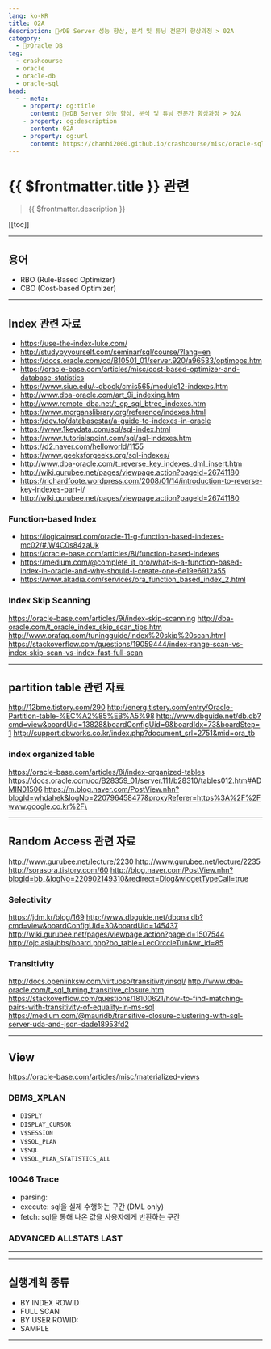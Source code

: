 ```yaml
---
lang: ko-KR
title: 02A
description: 🙆‍♂️DB Server 성능 향상, 분석 및 튜닝 전문가 향상과정 > 02A
category:
  - 🙆‍♂️Oracle DB
tag: 
  - crashcourse
  - oracle
  - oracle-db
  - oracle-sql
head:
  - - meta:
    - property: og:title
      content: 🙆‍♂️DB Server 성능 향상, 분석 및 튜닝 전문가 향상과정 > 02A
    - property: og:description
      content: 02A
    - property: og:url
      content: https://chanhi2000.github.io/crashcourse/misc/oracle-sql-db-tuning/02a.html
---
```


# {{ $frontmatter.title }} 관련

> {{ $frontmatter.description }}

[[toc]]

---

## 용어

- RBO (Rule-Based Optimizer)
- CBO (Cost-based Optimizer)

---

## Index 관련 자료

- https://use-the-index-luke.com/
- http://studybyyourself.com/seminar/sql/course/?lang=en
- https://docs.oracle.com/cd/B10501_01/server.920/a96533/optimops.htm
- https://oracle-base.com/articles/misc/cost-based-optimizer-and-database-statistics
- https://www.siue.edu/~dbock/cmis565/module12-indexes.htm
- http://www.dba-oracle.com/art_9i_indexing.htm
- http://www.remote-dba.net/t_op_sql_btree_indexes.htm
- https://www.morganslibrary.org/reference/indexes.html
- https://dev.to/databasestar/a-guide-to-indexes-in-oracle
- https://www.1keydata.com/sql/sql-index.html
- https://www.tutorialspoint.com/sql/sql-indexes.htm
- https://d2.naver.com/helloworld/1155
- https://www.geeksforgeeks.org/sql-indexes/
- http://www.dba-oracle.com/t_reverse_key_indexes_dml_insert.htm
- http://wiki.gurubee.net/pages/viewpage.action?pageId=26741180
- https://richardfoote.wordpress.com/2008/01/14/introduction-to-reverse-key-indexes-part-i/
- http://wiki.gurubee.net/pages/viewpage.action?pageId=26741180

### Function-based Index

- https://logicalread.com/oracle-11-g-function-based-indexes-mc02/#.W4C0s84zaUk
- https://oracle-base.com/articles/8i/function-based-indexes
- https://medium.com/@complete_it_pro/what-is-a-function-based-index-in-oracle-and-why-should-i-create-one-6e19e6912a55
- https://www.akadia.com/services/ora_function_based_index_2.html

### Index Skip Scanning 

https://oracle-base.com/articles/9i/index-skip-scanning
http://dba-oracle.com/t_oracle_index_skip_scan_tips.htm
http://www.orafaq.com/tuningguide/index%20skip%20scan.html
https://stackoverflow.com/questions/19059444/index-range-scan-vs-index-skip-scan-vs-index-fast-full-scan

---

## partition table 관련 자료

http://12bme.tistory.com/290
http://energ.tistory.com/entry/Oracle-Partition-table-%EC%A2%85%EB%A5%98
http://www.dbguide.net/db.db?cmd=view&boardUid=13828&boardConfigUid=9&boardIdx=73&boardStep=1
http://support.dbworks.co.kr/index.php?document_srl=2751&mid=ora_tb

### index organized table

https://oracle-base.com/articles/8i/index-organized-tables
https://docs.oracle.com/cd/B28359_01/server.111/b28310/tables012.htm#ADMIN01506
https://m.blog.naver.com/PostView.nhn?blogId=whdahek&logNo=220796458477&proxyReferer=https%3A%2F%2Fwww.google.co.kr%2F\


---

## Random Access 관련 자료

http://www.gurubee.net/lecture/2230
http://www.gurubee.net/lecture/2235
http://sorasora.tistory.com/60
http://blog.naver.com/PostView.nhn?blogId=bb_&logNo=220902149310&redirect=Dlog&widgetTypeCall=true

### Selectivity

https://jdm.kr/blog/169
http://www.dbguide.net/dbqna.db?cmd=view&boardConfigUid=30&boardUid=145437
http://wiki.gurubee.net/pages/viewpage.action?pageId=1507544
http://ojc.asia/bbs/board.php?bo_table=LecOrccleTun&wr_id=85

### Transitivity

http://docs.openlinksw.com/virtuoso/transitivityinsql/
http://www.dba-oracle.com/t_sql_tuning_transitive_closure.htm
https://stackoverflow.com/questions/18100621/how-to-find-matching-pairs-with-transitivity-of-equality-in-ms-sql
https://medium.com/@mauridb/transitive-closure-clustering-with-sql-server-uda-and-json-dade18953fd2

---

## View

https://oracle-base.com/articles/misc/materialized-views

### DBMS_XPLAN

- `DISPLY`
- `DISPLAY_CURSOR`
- `V$SESSION`
- `V$SQL_PLAN`
- `V$SQL`
- `V$SQL_PLAN_STATISTICS_ALL`

### 10046 Trace

- parsing: 
- execute: sql을 실제 수행하는 구간 (DML only)
- fetch: sql을 통해 나온 값을 사용자에게 반환하는 구간

### ADVANCED ALLSTATS LAST

---

<TagLinks />


---

## 실행계획 종류

- BY INDEX ROWID 
- FULL SCAN
- BY USER ROWID: 
- SAMPLE

---

<TagLinks/>